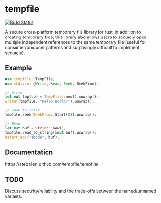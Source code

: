 tempfile
========

[![Build Status](https://travis-ci.org/Stebalien/tempfile.svg?branch=master)](https://travis-ci.org/Stebalien/tempfile)

A secure cross-platform temporary file library for rust. In addition to creating
temporary files, this library also allows users to securely open multiple
independent references to the same temporary file (useful for consumer/producer
patterns and surprisingly difficult to implement securely).

Example
-------

```rust
use tempfile::TempFile;
use std::io::{Write, Read, Seek, SeekFrom};

// Write
let mut tmpfile = TempFile::new().unwrap();
write!(tmpfile, "Hello World!").unwrap();

// Seek to start
tmpfile.seek(SeekFrom::Start(0)).unwrap();

// Read
let mut buf = String::new();
tmpfile.read_to_string(&mut buf).unwrap();
assert_eq!("abcde", buf);
```

Documentation
-------------

https://stebalien.github.com/tempfile/tempfile/

TODO
----

Discuss security/reliability and the trade-offs between the named/unnamed
variants.
